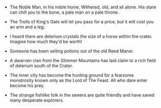 - The Noble Man, in his noble home, Withered, old, and all alone. His stare can chill you to the bone, a pale man on a pale throne.
- The Trolls of King's Gate will let you pass for a price, but it will cost you an arm and a leg.
- I heard there are delerium crystals the size of a horse within the crater. Imagine how much they'd be worth!

- Someone has been selling potions out of the old Reed Manor.
- A dwarven clan from the Glimmer Mountains has laid claim to a rich field of delerium south of the Crater.
- The inner city has become the hunting ground for a fearsome monstrosity known only as the Lord of The Feast. All who dare enter become his prey.
- The strange fishlike folk in the sewers are quite friendly and have saved many desperate explorers.